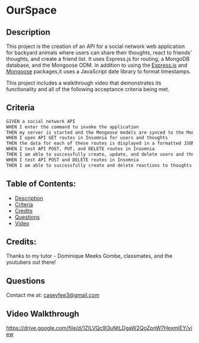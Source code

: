 # OurSpace
## Description

This project is the creation of an API for a social network web application for backyard animals where users can share their thoughts, react to friends’ thoughts, and create a friend list. It uses Express.js for routing, a MongoDB database, and the Mongoose ODM. In addition to using the [Express.js](https://www.npmjs.com/package/express) and [Mongoose](https://www.npmjs.com/package/mongoose) packages,it uses a JavaScript date library to format timestamps.


This project includes a walkthrough video that demonstrates its functionality and all of the following acceptance criteria being met. 

## Criteria
```md
GIVEN a social network API
WHEN I enter the command to invoke the application
THEN my server is started and the Mongoose models are synced to the MongoDB database
WHEN I open API GET routes in Insomnia for users and thoughts
THEN the data for each of these routes is displayed in a formatted JSON
WHEN I test API POST, PUT, and DELETE routes in Insomnia
THEN I am able to successfully create, update, and delete users and thoughts in my database
WHEN I test API POST and DELETE routes in Insomnia
THEN I am able to successfully create and delete reactions to thoughts and add and remove friends to a user’s friend list
```

## Table of Contents: 
- [Description](#description) 
- [Criteria](#criteria)
- [Credits](#credits) 
- [Questions](#questions)
- [Video](#Video-Walkthrough)

## Credits: 
Thanks to my tutor - Dominique Meeks Gombe, classmates, and the youtubers out there! 

## Questions
Contact me at: caseyfee3@gmail.com

## Video Walkthrough
https://drive.google.com/file/d/1ZILVQc9l3uNtLDgaW2QgZpnW7HexmIEY/view

